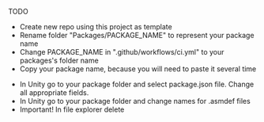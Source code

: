 TODO

* Create new repo using this project as template
* Rename folder "Packages/PACKAGE_NAME" to represent your package name
* Change PACKAGE_NAME in ".github/workflows/ci.yml" to your packages's folder name
* Copy your package name, because you will need to paste it several time
+ In Unity go to your package folder and select package.json file. Change all appropriate fields.
+ In Unity go to your package folder and change names for .asmdef files
+ Important! In file explorer delete 